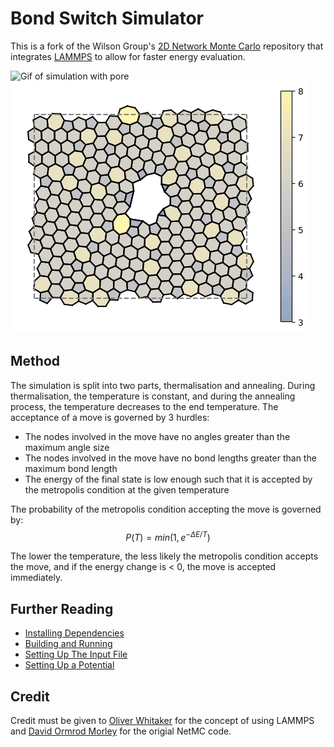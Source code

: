 # Bond Switch Simulator

This is a fork of the Wilson Group's [2D Network Monte Carlo](https://github.com/WilsonGroupOxford/Network-Monte-Carlo) repository that integrates [LAMMPS](https://github.com/lammps/lammps) to allow for faster energy evaluation.

![Gif of simulation with pore](gallery/bond_rotation_demo_2.gif)
![Image of final network](gallery/pore.png)

## Method

The simulation is split into two parts, thermalisation and annealing. During thermalisation, the temperature is constant, and during the annealing process, the temperature decreases to the end temperature. The acceptance of a move is governed by 3 hurdles:

- The nodes involved in the move have no angles greater than the maximum angle size
- The nodes involved in the move have no bond lengths greater than the maximum bond length
- The energy of the final state is low enough such that it is accepted by the metropolis condition at the given temperature

The probability of the metropolis condition accepting the move is governed by:
$$P(T) = min(1,  e^{-\Delta E/T})$$

The lower the temperature, the less likely the metropolis condition accepts the move, and if the energy change is < 0, the move is accepted immediately.

## Further Reading

- [Installing Dependencies](docs/installing_dependencies.md)
- [Building and Running](docs/building_and_running.md)
- [Setting Up The Input File](docs/setting_up_the_input_file.md)
- [Setting Up a Potential](docs/setting_up_a_potential.md)

## Credit

Credit must be given to [Oliver Whitaker](https://github.com/oliwhitg) for the concept of using LAMMPS and [David Ormrod Morley](https://github.com/dormrod) for the origial NetMC code.
